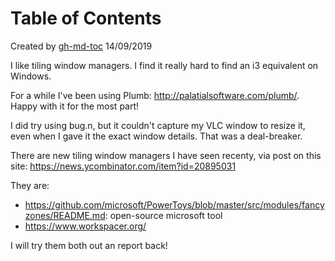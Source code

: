 
Table of Contents
=================



Created by [gh-md-toc](https://github.com/ekalinin/github-markdown-toc)
14/09/2019

I like tiling window managers. I find it really hard to find an i3 equivalent on
Windows.

For a while I've been using Plumb: http://palatialsoftware.com/plumb/.
Happy with it for the most part!

I did try using bug.n, but it couldn't capture my VLC window to resize it, even
when I gave it the exact window details. That was a deal-breaker.

There are new tiling window managers I have seen recenty, via post on this site:
https://news.ycombinator.com/item?id=20895031

They are:
- https://github.com/microsoft/PowerToys/blob/master/src/modules/fancyzones/README.md: open-source microsoft tool
- https://www.workspacer.org/

I will try them both out an report back!


